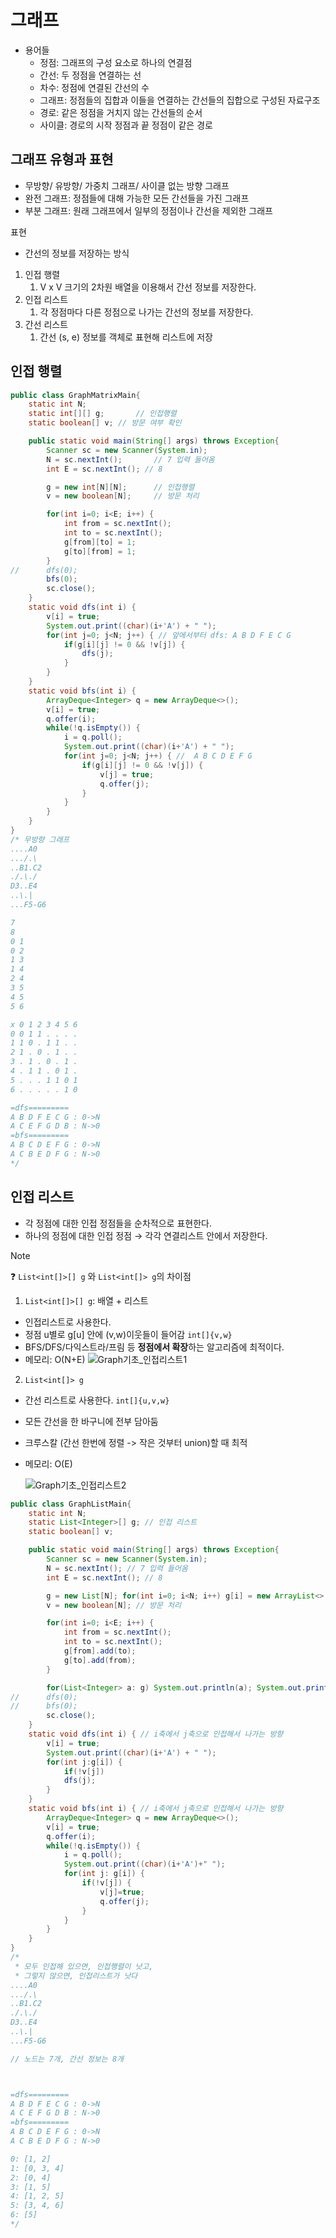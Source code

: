 # 그래프

- 용어들
  - 정점: 그래프의 구성 요소로 하나의 연결점
  - 간선: 두 정점을 연결하는 선
  - 차수: 정점에 연결된 간선의 수
  - 그래프: 정점들의 집합과 이들을 연결하는 간선들의 집합으로 구성된 자료구조
  - 경로: 같은 정점을 거치지 않는 간선들의 순서
  - 사이클: 경로의 시작 정점과 끝 정점이 같은 경로

## 그래프 유형과 표현

- 무방향/ 유방향/ 가중치 그래프/ 사이클 없는 방향 그래프
- 완전 그래프: 정점들에 대해 가능한 모든 간선들을 가진 그래프
- 부분 그래프: 원래 그래프에서 일부의 정점이나 간선을 제외한 그래프

표현

- 간선의 정보를 저장하는 방식

1. 인접 행렬
   1. V x V 크기의 2차원 배열을 이용해서 간선 정보를 저장한다.
2. 인접 리스트
   1. 각 정점마다 다른 정점으로 나가는 간선의 정보를 저장한다.
3. 간선 리스트
   1. 간선 (s, e) 정보를 객체로 표현해 리스트에 저장

## 인접 행렬

```java
public class GraphMatrixMain{
	static int N;
	static int[][] g;		// 인접행렬
	static boolean[] v;	// 방문 여부 확인

	public static void main(String[] args) throws Exception{
		Scanner sc = new Scanner(System.in);
		N = sc.nextInt(); 		// 7 입력 들어옴
		int E = sc.nextInt(); // 8

		g = new int[N][N];  	// 인접행렬
		v = new boolean[N]; 	// 방문 처리

		for(int i=0; i<E; i++) {
			int from = sc.nextInt();
			int to = sc.nextInt();
			g[from][to] = 1;
			g[to][from] = 1;
		}
//		dfs(0);
		bfs(0);
		sc.close();
	}
	static void dfs(int i) {
		v[i] = true;
		System.out.print((char)(i+'A') + " ");
		for(int j=0; j<N; j++) { // 앞에서부터 dfs: A B D F E C G
			if(g[i][j] != 0 && !v[j]) {
				dfs(j);
			}
		}
	}
	static void bfs(int i) {
		ArrayDeque<Integer> q = new ArrayDeque<>();
		v[i] = true;
		q.offer(i);
		while(!q.isEmpty()) {
			i = q.poll();
			System.out.print((char)(i+'A') + " ");
			for(int j=0; j<N; j++) { //  A B C D E F G
				if(g[i][j] != 0 && !v[j]) {
					v[j] = true;
					q.offer(j);
				}
			}
		}
	}
}
/* 무방향 그래프
....A0
.../.\
..B1.C2
./.\./
D3..E4
..\.|
...F5-G6

7
8
0 1
0 2
1 3
1 4
2 4
3 5
4 5
5 6

x 0 1 2 3 4 5 6
0 0 1 1 . . . .
1 1 0 . 1 1 . .
2 1 . 0 . 1 . .
3 . 1 . 0 . 1 .
4 . 1 1 . 0 1 .
5 . . . 1 1 0 1
6 . . . . . 1 0

=dfs=========
A B D F E C G : 0->N
A C E F G D B : N->0
=bfs=========
A B C D E F G : 0->N
A C B E D F G : N->0
*/
```

## 인접 리스트

- 각 정점에 대한 인접 정점들을 순차적으로 표현한다.
- 하나의 정점에 대한 인접 정점 → 각각 연결리스트 안에서 저장한다.

> [!note]
> ❓ `List<int[]>[] g` 와 `List<int[]> g`의 차이점
>
> 1. `List<int[]>[] g`: 배열 + 리스트
>
> - 인접리스트로 사용한다.
> - 정점 u별로 g[u] 안에 (v,w)이웃들이 들어감 `int[]{v,w}`
> - BFS/DFS/다익스트라/프림 등 **정점에서 확장**하는 알고리즘에 최적이다.
> - 메모리: O(N+E)
>   ![Graph기초_인접리스트1](image.png)
>
> 2. `List<int[]> g`
>
> - 간선 리스트로 사용한다. `int[]{u,v,w}`
> - 모든 간선을 한 바구니에 전부 담아둠
> - 크루스칼 (간선 한번에 정렬 -> 작은 것부터 union)할 때 최적
> - 메모리: O(E)
>
>   ![Graph기초_인접리스트2](image-1.png)

```java
public class GraphListMain{
	static int N;
	static List<Integer>[] g; // 인접 리스트
	static boolean[] v;

	public static void main(String[] args) throws Exception{
		Scanner sc = new Scanner(System.in);
		N = sc.nextInt(); // 7 입력 들어옴
		int E = sc.nextInt(); // 8

		g = new List[N]; for(int i=0; i<N; i++) g[i] = new ArrayList<>();
		v = new boolean[N]; // 방문 처리

		for(int i=0; i<E; i++) {
			int from = sc.nextInt();
			int to = sc.nextInt();
			g[from].add(to);
			g[to].add(from);
		}

		for(List<Integer> a: g) System.out.println(a); System.out.println();
//		dfs(0);
//		bfs(0);
		sc.close();
	}
	static void dfs(int i) { // i축에서 j축으로 인접해서 나가는 방향
		v[i] = true;
		System.out.print((char)(i+'A') + " ");
		for(int j:g[i]) {
			if(!v[j])
			dfs(j);
		}
	}
	static void bfs(int i) { // i축에서 j축으로 인접해서 나가는 방향
		ArrayDeque<Integer> q = new ArrayDeque<>();
		v[i] = true;
		q.offer(i);
		while(!q.isEmpty()) {
			i = q.poll();
			System.out.print((char)(i+'A')+" ");
			for(int j: g[i]) {
				if(!v[j]) {
					v[j]=true;
					q.offer(j);
				}
			}
		}
	}
}
/*
 * 모두 인접해 있으면, 인접행렬이 낫고,
 * 그렇지 않으면, 인접리스트가 낫다
....A0
.../.\
..B1.C2
./.\./
D3..E4
..\.|
...F5-G6

// 노드는 7개, 간선 정보는 8개



=dfs=========
A B D F E C G : 0->N
A C E F G D B : N->0
=bfs=========
A B C D E F G : 0->N
A C B E D F G : N->0

0: [1, 2]
1: [0, 3, 4]
2: [0, 4]
3: [1, 5]
4: [1, 2, 5]
5: [3, 4, 6]
6: [5]
*/
```
